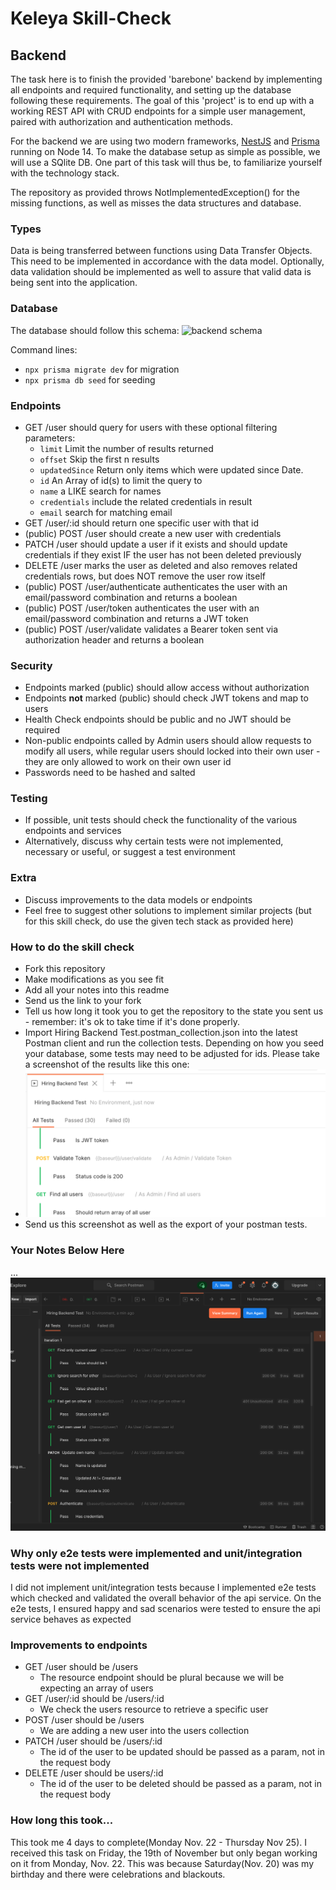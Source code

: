 # Keleya Skill-Check

## Backend

The task here is to finish the provided 'barebone' backend by implementing all endpoints and required functionality, and setting up the database following these requirements. The goal of this 'project' is to end up with a working REST API with CRUD endpoints for a simple user management, paired with authorization and authentication methods.

For the backend we are using two modern frameworks, [NestJS](https://docs.nestjs.com/) and [Prisma](https://www.prisma.io/docs/getting-started) running on Node 14. To make the database setup as simple as possible, we will use a SQlite DB. One part of this task will thus be, to familiarize yourself with the technology stack.

The repository as provided throws NotImplementedException() for the missing functions, as well as misses the data structures and database.

### Types

Data is being transferred between functions using Data Transfer Objects. This need to be implemented in accordance with the data model. Optionally, data validation should be implemented as well to assure that valid data is being sent into the application.

### Database

The database should follow this schema:
![backend schema](backend_schema.png)

Command lines:

- `npx prisma migrate dev` for migration
- `npx prisma db seed` for seeding

### Endpoints

- GET /user should query for users with these optional filtering parameters:
  - `limit` Limit the number of results returned
  - `offset` Skip the first n results
  - `updatedSince` Return only items which were updated since Date.
  - `id` An Array of id(s) to limit the query to
  - `name` a LIKE search for names
  - `credentials` include the related credentials in result
  - `email` search for matching email
- GET /user/:id should return one specific user with that id
- (public) POST /user should create a new user with credentials
- PATCH /user should update a user if it exists and should update credentials if they exist IF the user has not been deleted previously
- DELETE /user marks the user as deleted and also removes related credentials rows, but does NOT remove the user row itself
- (public) POST /user/authenticate authenticates the user with an email/password combination and returns a boolean
- (public) POST /user/token authenticates the user with an email/password combination and returns a JWT token
- (public) POST /user/validate validates a Bearer token sent via authorization header and returns a boolean

### Security

- Endpoints marked (public) should allow access without authorization
- Endpoints **not** marked (public) should check JWT tokens and map to users
- Health Check endpoints should be public and no JWT should be required
- Non-public endpoints called by Admin users should allow requests to modify all users, while regular users should locked into their own user - they are only allowed to work on their own user id
- Passwords need to be hashed and salted

### Testing

- If possible, unit tests should check the functionality of the various endpoints and services
- Alternatively, discuss why certain tests were not implemented, necessary or useful, or suggest a test environment

### Extra

- Discuss improvements to the data models or endpoints
- Feel free to suggest other solutions to implement similar projects (but for this skill check, do use the given tech stack as provided here)

### How to do the skill check

- Fork this repository
- Make modifications as you see fit
- Add all your notes into this readme
- Send us the link to your fork
- Tell us how long it took you to get the repository to the state you sent us - remember: it's ok to take time if it's done properly.
- Import Hiring Backend Test.postman_collection.json into the latest Postman client and run the collection tests. Depending on how you seed your database, some tests may need to be adjusted for ids. Please take a screenshot of the results like this one:
- ![postman_tests.png](postman_tests.png)
- Send us this screenshot as well as the export of your postman tests.

### Your Notes Below Here

...
![my_postman_tests.png](my_postman_tests.png)
### Why only e2e tests were implemented and unit/integration tests were not implemented
I did not implement unit/integration tests because I implemented e2e tests which checked and validated the overall behavior of the api service. On the e2e tests, I ensured happy and sad scenarios were tested to ensure the api service behaves as expected

### Improvements to endpoints
- GET /user should be /users
  - The resource endpoint should be plural because we will be expecting an array of users
- GET /user/:id should be /users/:id
  - We check the users resource to retrieve a specific user
- POST /user should be /users
  - We are adding a new user into the users collection
- PATCH /user should be /users/:id
  - The id of the user to be updated should be passed as a param, not in the request body
- DELETE /user should be users/:id
  - The id of the user to be deleted should be passed as a param, not in the request body

### How long this took...
This took me 4 days to complete(Monday Nov. 22 - Thursday Nov 25). I received this task on Friday, the 19th of November but only began working on it from Monday, Nov. 22. This was because Saturday(Nov. 20) was my birthday and there were celebrations and blackouts.
